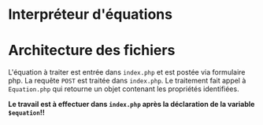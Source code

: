 # Interpréteur d'équations

# Architecture des fichiers

L'équation à traiter est entrée dans `index.php` et est postée via formulaire php. La requête `POST` est traitée dans `index.php`.
Le traitement fait appel à `Equation.php` qui retourne un objet contenant les propriétés identifiées.

__Le travail est à effectuer dans `index.php` après la déclaration de la variable `$equation`!!__
